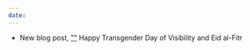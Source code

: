 ```yaml
---
date:
---
```


* New blog post, [""](blog/posts/2025-04-01-tdov-eid-al-fitr/)
Happy Transgender Day of Visibility and Eid al-Fitr
